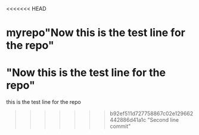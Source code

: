 <<<<<<< HEAD
# myrepo"Now this is the test line for the repo" 
"Now this is the test line for the repo" 
=======
this is the test line for the repo
>>>>>>> b92ef511d727758867c02e129662442886d41a1c
"Second line commit" 
